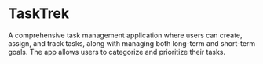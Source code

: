 # TaskTrek
A comprehensive task management application where users can create, assign, and track tasks, along with managing both long-term and short-term goals. The app allows users to categorize and prioritize their tasks.
